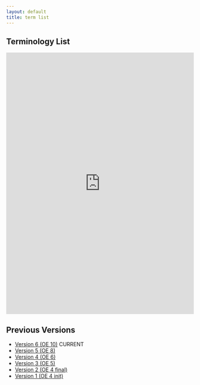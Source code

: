 ```yaml
---
layout: default
title: term list
---
```


## Terminology List

<iframe src="https://docs.google.com/spreadsheets/d/e/2PACX-1vS9fdeWTRJ43CbGfTl5vL-_tgYpg7HmR6Gf8I5R4ARSXFt7OWsOT_jVnX_XVuVJnw/pubhtml?widget=true&amp;headers=false" style="width: 100%;height: 700px;border: none;"></iframe>

## Previous Versions

- [Version 6 (OE 10)](files/TermList_v6.xlsx) CURRENT
- [Version 5 (OE 8)](files/TermList_v5.xlsx) 
- [Version 4 (OE 6)](files/TermList_v4.xlsx)
- [Version 3 (OE 5)](files/TermList_v3.xlsx)
- [Version 2 (OE 4 final)](files/TermList_v2.xlsx)
- [Version 1 (OE 4 init)](files/TermList_v1.xlsx)

